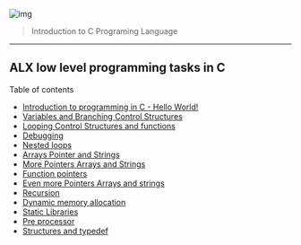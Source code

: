 ![img](https://mohamedkadi.com/assets/ALX_Logo.max-200x150.png)
  > Introduction to C Programing Language
<hr>

## ALX low level programming tasks in C

Table of contents
* [Introduction to programming in C - Hello World!](./0x00-hello_world/)
* [Variables and Branching Control   Structures](./0x01-variables_if_else_while/)
* [Looping Control Structures and functions](./0x02-functions_nested_loops/)
* [Debugging](./0x03-debugging/)
* [Nested loops ](./0x04-more_functions_nested_loops/)
* [Arrays Pointer and Strings](./0x05-pointers_arrays_strings/)
* [More Pointers Arrays and Strings](./0x06-pointers_arrays_strings/)
* [Function pointers](./0x0F-function_pointers/)
* [Even more Pointers Arrays and strings](./0x07-pointers_arrays_strings/)
* [Recursion](./0x08-recursion/)
* [Dynamic memory allocation](./0x0B-malloc_free/)
* [Static Libraries](./0x09-static_libraries/)
* [Pre processor](./0x0D-preprocessor/)
* [Structures and typedef](./0x0E-structures_typedef/)
